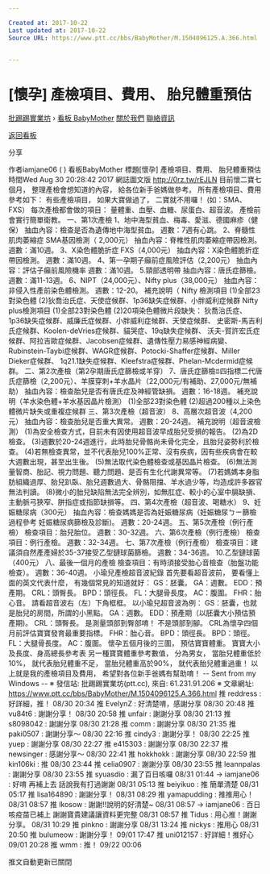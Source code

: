 ```yaml
---

Created at: 2017-10-22
Last updated at: 2017-10-22
Source URL: https://www.ptt.cc/bbs/BabyMother/M.1504096125.A.366.html


---
```


# [懷孕] 產檢項目、費用、 胎兒體重預估


[批踢踢實業坊](https://www.ptt.cc/) › [看板 BabyMother](https://www.ptt.cc/bbs/BabyMother/index.html) [關於我們](https://www.ptt.cc/about.html) [聯絡資訊](https://www.ptt.cc/contact.html)

[返回看板](https://www.ptt.cc/bbs/BabyMother/index.html)

分享

作者iamjane06 ( )
看板BabyMother
標題\[懷孕\] 產檢項目、費用、 胎兒體重預估
時間Wed Aug 30 20:28:42 2017
網誌圖文版 <http://0rz.tw/rEJLN> 目前懷二寶七個月， 整理產檢會想知道的內容， 給各位新手爸媽做參考。 所有產檢項目、費用參考如下： 有些產檢項目， 如果大寶做過了， 二寶就不用囉！ (如：SMA、FXS） 每次產檢都會做的項目： 量體重、血壓、血糖、尿蛋白、超音波。 產檢前會實行簡單衛教。 一、第1次產檢 1、地中海型貧血、梅毒、愛滋、德國麻疹（健保） 抽血內容：檢查是否為遺傳地中海型貧血。 週數：7週有心跳。 2、脊髓性肌肉萎縮症 SMA基因檢測（ 2,000元） 抽血內容：脊椎性肌肉萎縮症帶因檢測。 週數：滿10週。 3、X染色體脆折症 FXS（4,000元） 抽血內容：X染色體脆折症帶因檢測。 週數：滿10週。 4、第一孕期子癲前症風險評估（2,200元） 抽血內容：評估子癲前風險機率 週數：滿10週。 5.頸部透明帶 抽血內容：唐氏症篩檢。 週數：滿11-13週。 6、NIPT（24,000元）、Nifty plus（38,000元） 抽血內容：非侵入性產前染色體檢測。 週數：12-20。 補充說明（ Nifty 檢測項目 (1)全部23對染色體 (2)狄喬治氏症、天使症候群、1p36缺失症候群、小胖威利症候群 Nifty plus檢測項目 (1)全部23對染色體 (2)20項染色體微片段缺失： 狄喬治氏症、1p36缺失症候群、威廉氏症候群、小胖威利症候群、天使症候群、 史密斯-馬吉利氏症候群、Koolen-deVries症候群、貓哭症、19q缺失症候群、 沃夫-賀許宏氏症候群、阿拉吉歐症候群、Jacobsen症候群、遺傳性壓力易感神經病變、 Rubinstein-Taybi症候群、WAGR症候群、Potocki-Shaffer症候群、Miller Dieker症候群、 1q21.1缺失症候群、Kleefstra症候群、Phelan-Mcdermid症候群。 二、第2次產檢（第2孕期唐氏症篩檢或羊穿） 7、唐氏症篩檢ꀠ四指標二代唐氏症篩檢（2,200元）、羊膜穿刺+羊水晶片（22,000元/有補助、27,000元/無補助） 抽血內容：檢查胎兒是否有唐氏症及神經管缺損。 週數：16-18週。 補充說明（羊水染色體+羊水基因晶片檢測） (1)全部23對染色體 (2)超過200種以上染色體微片缺失或重複症候群 三、第3次產檢（超音波） 8、高層次超音波（4,200元） 抽血內容：檢查胎兒是否重大異常。 週數：20-24週。 補充說明（超音波檢測） (1)為安全檢查方式，目前未有因使用超音波早成胎兒受損的報告。 (2)為2D檢查。 (3)週數於20-24週進行，此時胎兒骨骼尚未骨化完全，且胎兒姿勢利於檢查。 (4)若無檢查異常，並不代表胎兒100%正常、沒有疾病，因有些疾病會在較大週數出現，甚至出生後。 (5)無法取代染色體檢查或基因晶片檢查。 (6)無法測量智商、胎記、視力問題、聽力問題、是否有生化代謝異常等。 (7)若媽媽本身脂肪組織過厚、胎兒趴臥、胎兒週數過大、骨骼阻擋、羊水過少等，均造成許多器官無法判讀。 (8)微小的胎兒缺陷無法完全辨別，如無肛症、較小的心室中膈缺損、主動脈弓狹窄、胼指症或指節缺損等。 四、第4次產檢（超音波、喝糖水） 9、妊娠糖尿病（300元） 抽血內容：檢查媽媽是否為妊娠糖尿病（妊娠糖尿ㄅㄧ篩檢過程參考 妊娠糖尿病篩檢及診斷)。 週數：20-24週。 五、第5次產檢（例行產檢） 檢查項目：胎兒胎位。 週數：30-32週。 六、第6次產檢（例行產檢） 檢查項目：例行產檢。 週數：32-34週。 七、第7次產檢（例行產檢） 檢查項目：建議須自然產產婦於35-37接受乙型鏈球菌篩檢。 週數：34-36週。 10.乙型鏈球菌（400元） 八、最後一個月的產檢 檢查項目：有時須接受胎心音檢查（胎盤功能檢查）。 週數：36-40週。 小瑜兒產檢超音波紀錄 首先要看超音波前， 要看懂上面的英文代表什麼， 有幾個常見的知道就好： GS：胚囊。 GA：週數。 EDD：預產期。 CRL：頭臀長。 BPD：頭徑長。 FL：大腿骨長度。 AC：腹圍。 FHR：胎心音。 請看超音波右（左）下角框框。 以小瑜兒超音波為例： GS：胚囊，也就是胎兒的房間，所謂的小黑點。 GA：週數。 EDD：預產期（以胚囊大小預估預產期)。 CRL：頭臀長。 是測量頭部到臀部唷！ 不是頭部到腳。 CRL為懷孕四個月前評估寶寶發育最重要指標。 FHR：胎心音。 BPD：頭徑長。 BPD：頭徑。 FL：大腿骨長度。 AC：腹圍。 懷孕五個月後的三圍， 預估寶寶體重。 寶寶大小及長度、身高總長參考表 另一種寶寶體重參考數值， 分為男女， 當胎兒體重低於10%， 就代表胎兒體重不足， 當胎兒體重高於90%， 就代表胎兒體重過重！ 以上就是我的產檢項目及費用， 希望對各位新手爸媽有幫助唷！ -- Sent from my Windows -- ※ 發信站: 批踢踢實業坊(ptt.cc), 來自: 61.231.91.206 ※ 文章網址: <https://www.ptt.cc/bbs/BabyMother/M.1504096125.A.366.html>
推 reddress : 好詳細，推！ 08/30 20:34
推 EvelynZ : 好清楚唷，感謝分享 08/30 20:48
推 vu84t6 : 謝謝分享！ 08/30 20:58
推 unfair : 謝謝分享 08/30 21:13
推 s8098042 : 謝謝分享 08/30 21:28
推 comm : 謝謝分享 08/30 21:35
推 paki0507 : 謝謝分享～ 08/30 22:16
推 cindy3 : 謝謝分享！ 08/30 22:25
推 yuep : 謝謝分享 08/30 22:27
推 e415303 : 謝謝分享 08/30 22:37
推 newsinger : 感謝分享～ 08/30 22:41
推 hokkhokk : 謝謝分享 08/30 22:59
推 kin106ki : 推 08/30 23:44
推 celia0907 : 謝謝分享 08/30 23:55
推 leannpalas : 謝謝分享 08/30 23:55
推 syuasdio : 漏了百日咳囉 08/31 01:44
→ iamjane06 : 好唷 再補上去 話說我有打過謝謝 08/31 05:13
推 beiyikuo : 推 簡單清楚 08/31 05:17
推 lisa164890 : 謝謝分享！ 08/31 08:29
推 yamapudding : 推推用心！ 08/31 08:57
推 lkosow : 謝謝!!說明的好清楚~ 08/31 08:57
→ iamjane06 : 百日咳疫苗已補上 謝謝寶貴建議讓資料更完整 08/31 08:57
推 Tidus : 用心推！謝謝分享。 08/31 10:29
推 pinkno : 謝謝分享 08/31 13:24
推 nickys : 推用心 08/31 20:50
推 bulumeow : 謝謝分享！ 09/01 17:47
推 uni012157 : 好詳細！推好心 09/01 20:28
推 wmm : 推！ 09/22 00:06

推文自動更新已關閉

